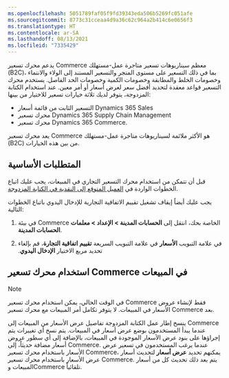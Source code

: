 ```yaml
---
ms.openlocfilehash: 5051789faf05f9fd39343eda506b5269fc051afe
ms.sourcegitcommit: 8773c31cceaa4d9a36c62c964a2b414c6e0656f3
ms.translationtype: HT
ms.contentlocale: ar-SA
ms.lasthandoff: 08/13/2021
ms.locfileid: "7335429"
---
```

يدعم محرك تسعير Commerce معظم سيناريوهات تسعير ‏‫متاجرة عمل-مستهلك‬ (B2C)، بما في ذلك التسعير على مستوى المتجر والتسعير المستند إلى الولاء والانتماء وخصومات الخلط والمطابقة وخصومات الكمية وخصومات الحد الفاصل. يستخدم محرك التسعير قواعد معقدة لتحديد أفضل سعر لعرض أسعار أو أمر معين.
عند استخدام الكتابة المزدوجة، يتوفر لديك ثلاثة خيارات تسعير للاختيار من بينها:

- التسعير الثابت من قائمة أسعار Dynamics 365 Sales
- محرك تسعير Dynamics 365 Supply Chain Management
- محرك تسعير Dynamics 365 Commerce.

يعد محرك تسعير Commerce هو الأكثر ملائمة لسيناريوهات متاجرة عمل-مستهلك‬ (B2C) من بين هذه الخيارات.

## <a name="prerequisites"></a>المتطلبات الأساسية

قبل أن تتمكن من استخدام محرك التسعير التجاري في المبيعات، يجب عليك اتباع الخطوات الواردة في [‏‫العميل المتوقع إلى النقدية في الكتابة المزدوجة‬](/dynamics365/fin-ops-core/dev-itpro/data-entities/dual-write/dual-write-prospect-to-cash/?azure-portal=true).

يجب عليك أيضاً إيقاف تشغيل تقييم الاتفاقية التجارية للإدخال اليدوي باتباع الخطوات التالية:

1.  في بيئة Commerce الخاصة بحك، انتقل إلى **الحسابات المدينة > الإعداد > معلمات الحسابات المدينة**.

2.  في علامة التبويب **الأسعار** في علامة التبويب السريعة **‬‏‫تقييم اتفاقية التجارة**، قم بإلغاء تحديد مربع الاختيار **الإدخال اليدوي**.

## <a name="use-the-commerce-pricing-engine-in-sales"></a>استخدام محرك تسعير Commerce في المبيعات

> [!NOTE]
> في الوقت الحالي، يمكن استخدام محرك تسعير Commerce فقط لإنشاء عروض الأسعار في المبيعات. لا يتوفر تكامل أمر المبيعات مع محرك تسعير Commerce بعد.

ينسخ إطار عمل الكتابة المزدوجة تفاصيل عرض الأسعار من المبيعات إلى Commerce عندما يبدأ المستخدمون بوضع عرض أسعار في المبيعات. يتم نسخ أي تغييرات يتم إجراؤها على بنود عرض الأسعار الموجودة في المبيعات، بالإضافة إلى أي سطور عروض أسعار مضافة حديثاً، إلى Commerce. عندما يرغب المستخدمون في تسعير عرض الأسعار باستخدام محرك تسعير Commerce، يمكنهم تحديد **عرض أسعار** لتحديث أسعار عرض الأسعار باستخدام محرك تسعير Commerce. يتم بعد ذلك تحديث كل من أسعار المبيعات وCommerce تلقائياً.
